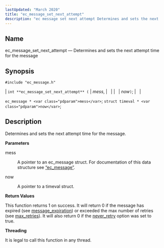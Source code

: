 ```yaml
---
lastUpdated: "March 2020"
title: "ec_message_set_next_attempt"
description: "ec message set next attempt Determines and sets the next attempt time for the message int ec message set next attempt mess now ec message mess struct timeval now Determines and sets the next attempt time for the message mess A pointer to an ec message struct For documentation of..."
---
```


<a name="apis.ec_message_set_next_attempt"></a> 
## Name

ec_message_set_next_attempt — Determines and sets the next attempt time for the message

## Synopsis

`#include "ec_message.h"`

| `int **ec_message_set_next_attempt** (` | <var class="pdparam">mess</var>, |   |
|   | <var class="pdparam">now</var>`)`; |   |

`ec_message * <var class="pdparam">mess</var>`;
`struct timeval * <var class="pdparam">now</var>`;<a name="idp57117408"></a> 
## Description

Determines and sets the next attempt time for the message.

**<a name="idp57118640"></a> Parameters**

<dl class="variablelist">

<dt>mess</dt>

<dd>

A pointer to an ec_message struct. For documentation of this data structure see [“ec_message”](/momentum/3/3-api/structs-ec-message).

</dd>

<dt>now</dt>

<dd>

A pointer to a timeval struct.

</dd>

</dl>

**<a name="idp57123824"></a> Return Values**

This function returns 1 on success. It will return 0 if the message has expired (see [message_expiration](/momentum/3/3-reference/3-reference-conf-ref-message-expiration)) or exceeded the max number of retries (see [max_retries](/momentum/3/3-reference/3-reference-conf-ref-max-retries)). It will also return 0 if the [never_retry](/momentum/3/3-reference/3-reference-conf-ref-never-retry) option was set to true.

**<a name="idp57127264"></a> Threading**

It is legal to call this function in any thread.